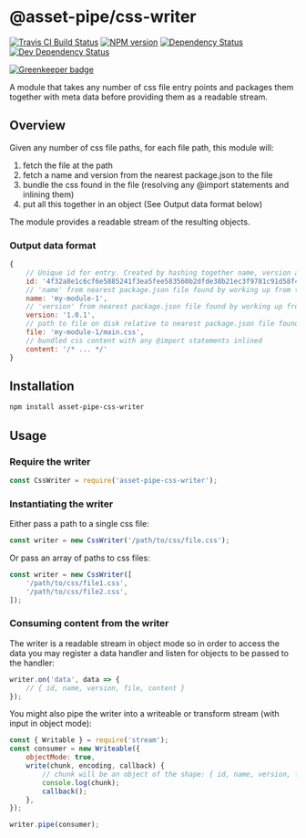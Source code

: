 <!-- TITLE/ -->

<h1>@asset-pipe/css-writer</h1>

<!-- /TITLE -->


<!-- BADGES/ -->

<span class="badge-travisci"><a href="http://travis-ci.org/asset-pipe/asset-pipe-css-writer" title="Check this project's build status on TravisCI"><img src="https://img.shields.io/travis/asset-pipe/asset-pipe-css-writer/master.svg" alt="Travis CI Build Status" /></a></span>
<span class="badge-npmversion"><a href="https://npmjs.org/package/@asset-pipe/css-writer" title="View this project on NPM"><img src="https://img.shields.io/npm/v/@asset-pipe/css-writer.svg" alt="NPM version" /></a></span>
<span class="badge-daviddm"><a href="https://david-dm.org/asset-pipe/asset-pipe-css-writer" title="View the status of this project's dependencies on DavidDM"><img src="https://img.shields.io/david/asset-pipe/asset-pipe-css-writer.svg" alt="Dependency Status" /></a></span>
<span class="badge-daviddmdev"><a href="https://david-dm.org/asset-pipe/asset-pipe-css-writer#info=devDependencies" title="View the status of this project's development dependencies on DavidDM"><img src="https://img.shields.io/david/dev/asset-pipe/asset-pipe-css-writer.svg" alt="Dev Dependency Status" /></a></span>

<!-- /BADGES -->


[![Greenkeeper badge](https://badges.greenkeeper.io/asset-pipe/asset-pipe-css-writer.svg)](https://greenkeeper.io/)

A module that takes any number of css file entry points and packages them
together with meta data before providing them as a readable stream.

## Overview

Given any number of css file paths, for each file path, this module will:

1. fetch the file at the path
2. fetch a name and version from the nearest package.json to the file
3. bundle the css found in the file (resolving any @import statements and
   inlining them)
4. put all this together in an object (See Output data format below)

The module provides a readable stream of the resulting objects.

### Output data format

```js
{
    // Unique id for entry. Created by hashing together name, version and file
    id: '4f32a8e1c6cf6e5885241f3ea5fee583560b2dfde38b21ec3f9781c91d58f42e',
    // 'name' from nearest package.json file found by working up from the css file's directory
    name: 'my-module-1',
    // 'version' from nearest package.json file found by working up from the css file's directory
    version: '1.0.1',
    // path to file on disk relative to nearest package.json file found by working up from the css file's directory
    file: 'my-module-1/main.css',
    // bundled css content with any @import statements inlined
    content: '/* ... */'
}
```

## Installation

```bash
npm install asset-pipe-css-writer
```

## Usage

### Require the writer

```js
const CssWriter = require('asset-pipe-css-writer');
```

### Instantiating the writer

Either pass a path to a single css file:

```js
const writer = new CssWriter('/path/to/css/file.css');
```

Or pass an array of paths to css files:

```js
const writer = new CssWriter([
    '/path/to/css/file1.css',
    '/path/to/css/file2.css',
]);
```

### Consuming content from the writer

The writer is a readable stream in object mode so in order to access the data
you may register a data handler and listen for objects to be passed to the
handler:

```js
writer.on('data', data => {
    // { id, name, version, file, content }
});
```

You might also pipe the writer into a writeable or transform stream (with input
in object mode):

```js
const { Writable } = require('stream');
const consumer = new Writeable({
    objectMode: true,
    write(chunk, encoding, callback) {
        // chunk will be an object of the shape: { id, name, version, file, content }
        console.log(chunk);
        callback();
    },
});

writer.pipe(consumer);
```
